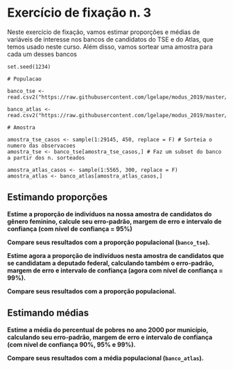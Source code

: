 # Exercício de fixação n. 3

Neste exercício de fixação, vamos estimar proporções e médias de variáveis de interesse nos bancos de candidatos do TSE e do Atlas, que temos usado neste curso. Além disso, vamos sortear uma amostra para cada um desses bancos

```
set.seed(1234)

# Populacao

banco_tse <- read.csv2("https://raw.githubusercontent.com/lgelape/modus_2019/master/Bancos/candidatos2018_filtrado.csv")

banco_atlas <- read.csv2("https://raw.githubusercontent.com/lgelape/modus_2019/master/Bancos/AtlasBrasil_modus2019.csv")

# Amostra

amostra_tse_casos <- sample(1:29145, 450, replace = F) # Sorteia o numero das observacoes
amostra_tse <- banco_tse[amostra_tse_casos,] # Faz um subset do banco a partir dos n. sorteados
  
amostra_atlas_casos <- sample(1:5565, 300, replace = F)
amostra_atlas <- banco_atlas[amostra_atlas_casos,]
```

## Estimando proporções

**Estime a proporção de indivíduos na nossa amostra de candidatos do gênero feminino, calcule seu erro-padrão, margem de erro e intervalo de confiança (com nível de confiança = 95%)**

**Compare seus resultados com a proporção populacional (`banco_tse`).**

**Estime agora a proporção de indivíduos nesta amostra de candidatos que se candidatam a deputado federal, calculando também o erro-padrão, margem de erro e intervalo de confiança (agora com nível de confiança = 99%).**


**Compare seus resultados com a proporção populacional.**

## Estimando médias

**Estime a média do percentual de pobres no ano 2000 por município, calculando seu erro-padrão, margem de erro e intervalo de confiança (com nível de confiança 90%, 95% e 99%).**

**Compare seus resultados com a média populacional (`banco_atlas`).**

